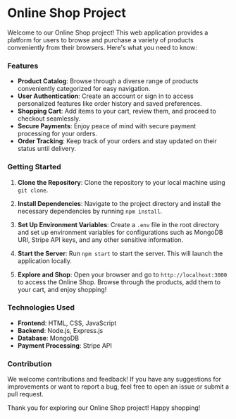 # Online Shop Project

Welcome to our Online Shop project! This web application provides a platform for users to browse and purchase a variety of products conveniently from their browsers. Here's what you need to know:

### Features

- **Product Catalog**: Browse through a diverse range of products conveniently categorized for easy navigation.
- **User Authentication**: Create an account or sign in to access personalized features like order history and saved preferences.
- **Shopping Cart**: Add items to your cart, review them, and proceed to checkout seamlessly.
- **Secure Payments**: Enjoy peace of mind with secure payment processing for your orders.
- **Order Tracking**: Keep track of your orders and stay updated on their status until delivery.

### Getting Started

1. **Clone the Repository**: Clone the repository to your local machine using `git clone`.

2. **Install Dependencies**: Navigate to the project directory and install the necessary dependencies by running `npm install`.

3. **Set Up Environment Variables**: Create a `.env` file in the root directory and set up environment variables for configurations such as MongoDB URI, Stripe API keys, and any other sensitive information.

4. **Start the Server**: Run `npm start` to start the server. This will launch the application locally.

5. **Explore and Shop**: Open your browser and go to `http://localhost:3000` to access the Online Shop. Browse through the products, add them to your cart, and enjoy shopping!

### Technologies Used

- **Frontend**: HTML, CSS, JavaScript
- **Backend**: Node.js, Express.js
- **Database**: MongoDB
- **Payment Processing**: Stripe API

### Contribution

We welcome contributions and feedback! If you have any suggestions for improvements or want to report a bug, feel free to open an issue or submit a pull request.

Thank you for exploring our Online Shop project! Happy shopping!
